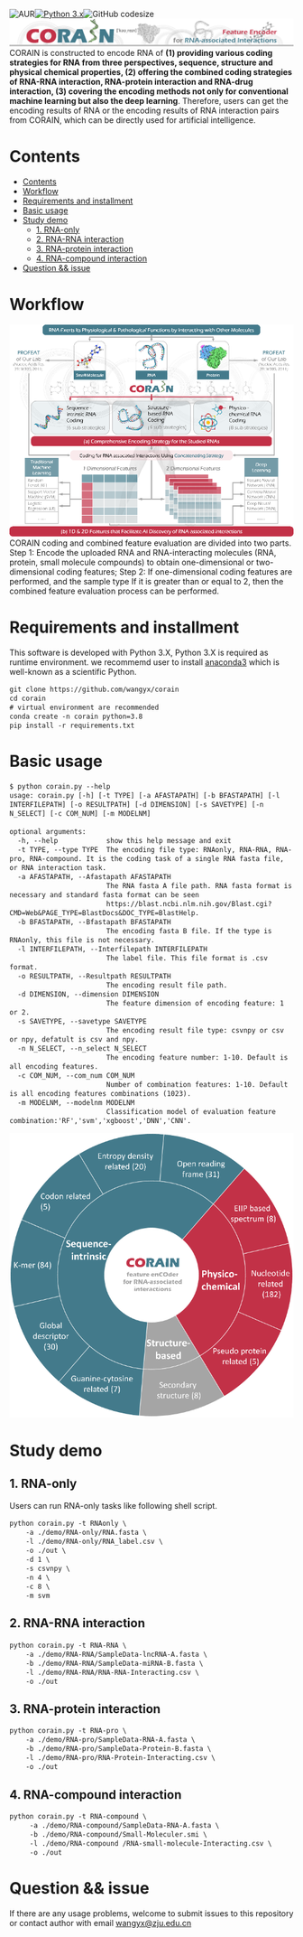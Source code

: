 ![AUR](https://img.shields.io/badge/license-GPT%20License-blue.svg)[![Python 3.x](https://img.shields.io/badge/Python-3.X-success.svg)](https://www.python.org/)![GitHub codesize](https://img.shields.io/github/languages/code-size/GCS-ZHN/AutoCard)
[![CORAIN](fig/CORAIN-Title.png)](http://idrblab.org/corain/)
CORAIN is constructed to encode RNA of **(1) providing various coding strategies for RNA from three perspectives, sequence, structure and physical chemical properties, (2) offering the combined coding strategies of RNA-RNA interaction, RNA-protein interaction and RNA-drug interaction, (3) covering the encoding methods not only for conventional machine learning but also the deep learning**. Therefore, users can get the encoding results of RNA or the encoding results of RNA interaction pairs from CORAIN, which can be directly used for artificial intelligence.

# Contents
- [Contents](#contents)
- [Workflow](#workflow)
- [Requirements and installment](#requirements-and-installment)
- [Basic usage](#basic-usage)
- [Study demo](#study-demo)
  - [1. RNA-only](#1-rna-only)
  - [2. RNA-RNA interaction](#2-rna-rna-interaction)
  - [3. RNA-protein interaction](#3-rna-protein-interaction)
  - [4. RNA-compound interaction](#4-rna-compound-interaction)
- [Question && issue](#question--issue)

# Workflow
![Flow](fig/CORAIN-Flow.png)
CORAIN coding and combined feature evaluation are divided into two parts. Step 1: Encode the uploaded RNA and RNA-interacting molecules (RNA, protein, small molecule compounds) to obtain one-dimensional or two-dimensional coding features; Step 2: If one-dimensional coding features are performed, and the sample type If it is greater than or equal to 2, then the combined feature evaluation process can be performed. 

# Requirements and installment
This software is developed with Python 3.X, Python 3.X is required as runtime environment. we recommemd user to install [anaconda3](https://www.anaconda.com/) which is well-known as a scientific Python.

```shell
git clone https://github.com/wangyx/corain
cd corain
# virtual environment are recommended
conda create -n corain python=3.8
pip install -r requirements.txt
```
# Basic usage
```shell
$ python corain.py --help
usage: corain.py [-h] [-t TYPE] [-a AFASTAPATH] [-b BFASTAPATH] [-l INTERFILEPATH] [-o RESULTPATH] [-d DIMENSION] [-s SAVETYPE] [-n N_SELECT] [-c COM_NUM] [-m MODELNM]

optional arguments:
  -h, --help            show this help message and exit
  -t TYPE, --type TYPE  The encoding file type: RNAonly, RNA-RNA, RNA-pro, RNA-compound. It is the coding task of a single RNA fasta file, or RNA interaction task.    
  -a AFASTAPATH, --Afastapath AFASTAPATH
                        The RNA fasta A file path. RNA fasta format is necessary and standard fasta format can be seen
                        https://blast.ncbi.nlm.nih.gov/Blast.cgi?CMD=Web&PAGE_TYPE=BlastDocs&DOC_TYPE=BlastHelp.
  -b BFASTAPATH, --Bfastapath BFASTAPATH
                        The encoding fasta B file. If the type is RNAonly, this file is not necessary.
  -l INTERFILEPATH, --Interfilepath INTERFILEPATH
                        The label file. This file format is .csv format.
  -o RESULTPATH, --Resultpath RESULTPATH
                        The encoding result file path.
  -d DIMENSION, --dimension DIMENSION
                        The feature dimension of encoding feature: 1 or 2.
  -s SAVETYPE, --savetype SAVETYPE
                        The encoding result file type: csvnpy or csv or npy, defatult is csv and npy.
  -n N_SELECT, --n_select N_SELECT
                        The encoding feature number: 1-10. Default is all encoding features.
  -c COM_NUM, --com_num COM_NUM
                        Number of combination features: 1-10. Default is all encoding features combinations (1023).
  -m MODELNM, --modelnm MODELNM
                        Classification model of evaluation feature combination:'RF','svm','xgboost','DNN','CNN'.
```
![1D](fig/CORAIN-1D.png)

# Study demo
## 1. RNA-only
Users can run RNA-only tasks like following shell script.
```shell
python corain.py -t RNAonly \
    -a ./demo/RNA-only/RNA.fasta \
    -l ./demo/RNA-only/RNA_label.csv \
    -o ./out \
    -d 1 \
    -s csvnpy \
    -n 4 \
    -c 8 \
    -m svm
```

## 2. RNA-RNA interaction
```shell
python corain.py -t RNA-RNA \
    -a ./demo/RNA-RNA/SampleData-lncRNA-A.fasta \
    -b ./demo/RNA-RNA/SampleData-miRNA-B.fasta \
    -l ./demo/RNA-RNA/RNA-RNA-Interacting.csv \
    -o ./out
```

## 3. RNA-protein interaction
```shell
python corain.py -t RNA-pro \
    -a ./demo/RNA-pro/SampleData-RNA-A.fasta \
    -b ./demo/RNA-pro/SampleData-Protein-B.fasta \
    -l ./demo/RNA-pro/RNA-Protein-Interacting.csv \
    -o ./out
```

## 4. RNA-compound interaction
```shell
python corain.py -t RNA-compound \
     -a ./demo/RNA-compound/SampleData-RNA-A.fasta \
     -b ./demo/RNA-compound/Small-Moleculer.smi \
     -l ./demo/RNA-compound /RNA-small-molecule-Interacting.csv \
     -o ./out
```

# Question && issue
If there are any usage problems, welcome to submit issues to this repository or contact author with email wangyx@zju.edu.cn
